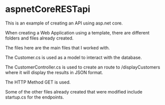 # aspnetCoreRESTapi

This is an example of creating an API using asp.net core.

When creating a Web Application using a template, there are different folders and files already created.

The files here are the main files that I worked with.

The Customer.cs is used as a model to interact with the database.

The CustomerController.cs is used to create an route to /displayCustomers where it will display the results in JSON format.

The HTTP Method GET is used.




Some of the other files already created that were modified include startup.cs for the endpoints.

